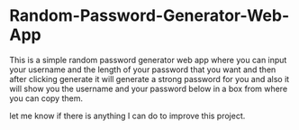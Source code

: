 # Random-Password-Generator-Web-App

This is a simple random password generator web app where you can input your username and the length of your password that you want
and then after clicking generate it will generate a strong password for you and also it will show you the username and your
password below in a box from where you can copy them.


let me know if there is anything I can do to improve this project.
